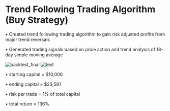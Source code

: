 # Trend Following Trading Algorithm (Buy Strategy)

•	Created trend following trading algorithm to gain risk adjusted profits from major trend reversals

•	Generated trading signals based on price action and trend analysis of 18-day simple moving average

![backtest_final](https://user-images.githubusercontent.com/35648851/98486673-19f8d300-221f-11eb-9fdf-6d7d2b2b99ed.png)
![text](https://user-images.githubusercontent.com/35648851/98486819-dbafe380-221f-11eb-9bba-b4bc2d52dbc4.JPG)

•	starting capital = $10,000

•	ending capital = $23,591

•	risk per trade = 1% of total capital

•	total return = 136%

